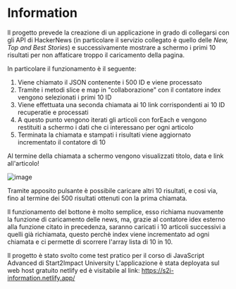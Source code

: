 # Information
Il progetto prevede la creazione di un applicazione in grado di collegarsi con gli API di HackerNews (in particolare il servizio collegato è quello delle _New, Top and Best Stories_) e successivamente mostrare a schermo i primi 10 risultati per non affaticare troppo il caricamento della pagina.
 
In particolare il funzionamento è il seguente:
1. Viene chiamato il JSON contenente i 500 ID e viene processato
2. Tramite i metodi slice e map in "collaborazione" con il contatore index vengono selezionati i primi 10 ID
3. Viene effettuata una seconda chiamata ai 10 link corrispondenti ai 10 ID recuperatie e processati
4. A questo punto vengono iterati gli articoli con forEach e vengono restituiti a schermo i dati che ci interessano per ogni articolo 
5. Terminata la chiamata e stampati i risultati viene aggiornato incrementato il contatore di 10
  
Al termine della chiamata a schermo vengono visualizzati titolo, data e link all'articolo!
  
![image](https://user-images.githubusercontent.com/121309726/232818999-d2603805-29fe-401e-aa04-a5da0cba9266.png)
  
Tramite apposito pulsante è possibile caricare altri 10 risultati, e cosi via, fino al termine dei 500 risultati ottenuti con la prima chiamata.
 
 
Il funzionamento del bottone è molto semplice, esso richiama nuovamente la funzione di caricamento delle news, ma, grazie al contatore idex esterno alla funzione citato in precedenza, saranno caricati i 10 articoli successivi a quelli già richiamata, questo perchè index viene incrementato ad ogni chiamata e ci permette di scorrere l'array lista di 10 in 10. 
 
   
Il progetto è stato svolto come test pratico per il corso di JavaScript Advanced di Start2Impact University
L'applicazione è stata deployata sul web host gratuito netlify ed è visitabile al link: https://s2i-information.netlify.app/
